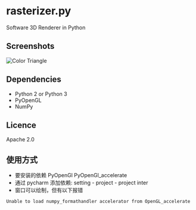 # rasterizer.py
Software 3D Renderer in Python

## Screenshots
![Color Triangle](https://raw.githubusercontent.com/guaxiao/rasterizer.py/master/screenshots/color_triangle.png)

## Dependencies
- Python 2 or Python 3
- PyOpenGL
- NumPy

## Licence
Apache 2.0

## 使用方式
- 要安装的依赖 PyOpenGl PyOpenGl_accelerate
- 通过 pycharm 添加依赖: setting - project - project inter
- 窗口可以绘制，但有以下报错
```
Unable to load numpy_formathandler accelerator from OpenGL_accelerate
```